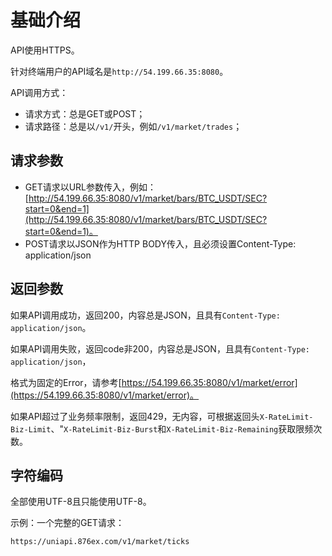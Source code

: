 # 基础介绍

API使用HTTPS。

针对终端用户的API域名是`http://54.199.66.35:8080`。

API调用方式：

- 请求方式：总是GET或POST；
- 请求路径：总是以`/v1/`开头，例如`/v1/market/trades`；

## 请求参数

- GET请求以URL参数传入，例如：[http://54.199.66.35:8080/v1/market/bars/BTC_USDT/SEC?start=0&end=1](http://54.199.66.35:8080/v1/market/bars/BTC_USDT/SEC?start=0&end=1)。
- POST请求以JSON作为HTTP BODY传入，且必须设置Content-Type: application/json

## 返回参数

如果API调用成功，返回200，内容总是JSON，且具有`Content-Type: application/json`。

如果API调用失败，返回code非200，内容总是JSON，且具有`Content-Type: application/json`，

格式为固定的Error，请参考[https://54.199.66.35:8080/v1/market/error](https://54.199.66.35:8080/v1/market/error)。

如果API超过了业务频率限制，返回429，无内容，可根据返回头`X-RateLimit-Biz-Limit`、"`X-RateLimit-Biz-Burst`和`X-RateLimit-Biz-Remaining`获取限频次数。

## 字符编码

全部使用UTF-8且只能使用UTF-8。

示例：一个完整的GET请求：

```
https://uniapi.876ex.com/v1/market/ticks
```

